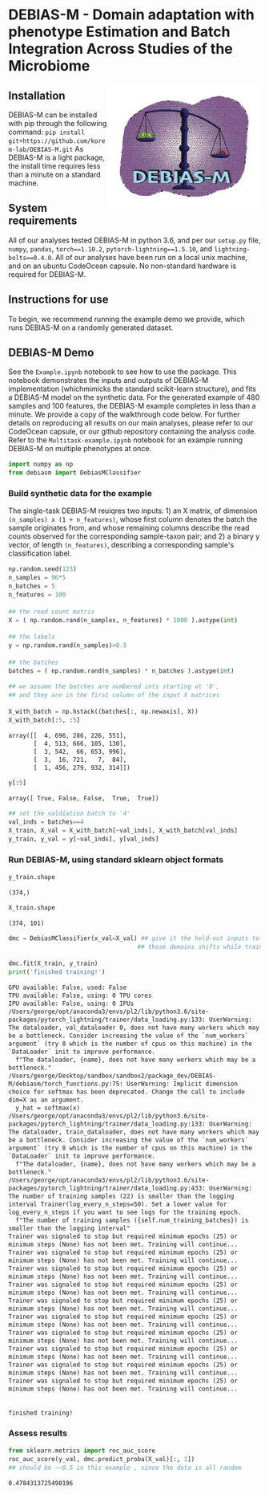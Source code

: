 # DEBIAS-M - Domain adaptation with phenotype Estimation and Batch Integration Across Studies of the Microbiome

<img src='vignettes/DEBIAS-M-logo.png' align="right" height="250" />

## Installation
DEBIAS-M can be installed with pip through the following command:
`pip install git+https://github.com/korem-lab/DEBIAS-M.git`
As DEBIAS-M is a light package, the install time requires less than a minute on a standard machine.


## System requirements
All of our analyses tested DEBIAS-M in python 3.6, and per our `setup.py` file, `numpy`, `pandas`, `torch==1.10.2`, `pytorch-lightning==1.5.10`, and `lightning-bolts==0.4.0`. All of our analyses have been run on a local unix machine, and on an ubuntu CodeOcean capsule. No non-standard hardware is required for DEBIAS-M.

## Instructions for use
To begin, we recommend running the example demo we provide, which runs DEBIAS-M on a randomly generated dataset.

## DEBIAS-M Demo
See the `Example.ipynb` notebook to see how to use the package. This notebook demonstrates the inputs and outputs of DEBIAS-M implementation (whichmimicks the standard scikit-learn structure), and fits a DEBIAS-M model on the synthetic data. For the generated example of 480 samples and 100 features, the DEBIAS-M example completes in less than a minute. We provide a copy of the walkthrough code below. For further details on reproducing all results on our main analyses, please refer to our CodeOcean capsule, or our github repository containing the analysis code. Refer to the `Multitask-example.ipynb` notebook for an example running DEBIAS-M on multiple phenotypes at once.

```python
import numpy as np
from debiasm import DebiasMClassifier
```

### Build synthetic data for the example

The single-task DEBIAS-M reuiqres two inputs: 1) an X matrix, of dimension `(n_samples) x (1 + n_features)`, whose first column denotes the batch the sample originates from, and whose remaining columns describe the read counts observed for the corresponding sample-taxon pair; and 2) a binary y vector, of length `(n_features)`, describing a corresponding sample's classification label.

```python
np.random.seed(123)
n_samples = 96*5
n_batches = 5
n_features = 100

## the read count matrix
X = ( np.random.rand(n_samples, n_features) * 1000 ).astype(int)

## the labels
y = np.random.rand(n_samples)>0.5

## the batches
batches = ( np.random.rand(n_samples) * n_batches ).astype(int)
```


```python
## we assume the batches are numbered ints starting at '0',
## and they are in the first column of the input X matrices

X_with_batch = np.hstack((batches[:, np.newaxis], X))
X_with_batch[:5, :5]
```

    array([[  4, 696, 286, 226, 551],
           [  4, 513, 666, 105, 130],
           [  3, 542,  66, 653, 996],
           [  3,  16, 721,   7,  84],
           [  1, 456, 279, 932, 314]])


```python
y[:5]
```

    array([ True, False, False,  True,  True])


```python
## set the valdiation batch to '4'
val_inds = batches==4
X_train, X_val = X_with_batch[~val_inds], X_with_batch[val_inds]
y_train, y_val = y[~val_inds], y[val_inds]
```

### Run DEBIAS-M, using standard sklearn object formats


```python
y_train.shape
```




    (374,)




```python
X_train.shape
```




    (374, 101)




```python
dmc = DebiasMClassifier(x_val=X_val) ## give it the held-out inputs to account for
                                    ## those domains shifts while training

dmc.fit(X_train, y_train)
print('finished training!')
```
    GPU available: False, used: False
    TPU available: False, using: 0 TPU cores
    IPU available: False, using: 0 IPUs
    /Users/george/opt/anaconda3/envs/pl2/lib/python3.6/site-packages/pytorch_lightning/trainer/data_loading.py:133: UserWarning: The dataloader, val_dataloader 0, does not have many workers which may be a bottleneck. Consider increasing the value of the `num_workers` argument` (try 8 which is the number of cpus on this machine) in the `DataLoader` init to improve performance.
      f"The dataloader, {name}, does not have many workers which may be a bottleneck."
    /Users/george/Desktop/sandbox/sandbox2/package_dev/DEBIAS-M/debiasm/torch_functions.py:75: UserWarning: Implicit dimension choice for softmax has been deprecated. Change the call to include dim=X as an argument.
      y_hat = softmax(x)
    /Users/george/opt/anaconda3/envs/pl2/lib/python3.6/site-packages/pytorch_lightning/trainer/data_loading.py:133: UserWarning: The dataloader, train_dataloader, does not have many workers which may be a bottleneck. Consider increasing the value of the `num_workers` argument` (try 8 which is the number of cpus on this machine) in the `DataLoader` init to improve performance.
      f"The dataloader, {name}, does not have many workers which may be a bottleneck."
    /Users/george/opt/anaconda3/envs/pl2/lib/python3.6/site-packages/pytorch_lightning/trainer/data_loading.py:433: UserWarning: The number of training samples (22) is smaller than the logging interval Trainer(log_every_n_steps=50). Set a lower value for log_every_n_steps if you want to see logs for the training epoch.
      f"The number of training samples ({self.num_training_batches}) is smaller than the logging interval"
    Trainer was signaled to stop but required minimum epochs (25) or minimum steps (None) has not been met. Training will continue...
    Trainer was signaled to stop but required minimum epochs (25) or minimum steps (None) has not been met. Training will continue...
    Trainer was signaled to stop but required minimum epochs (25) or minimum steps (None) has not been met. Training will continue...
    Trainer was signaled to stop but required minimum epochs (25) or minimum steps (None) has not been met. Training will continue...
    Trainer was signaled to stop but required minimum epochs (25) or minimum steps (None) has not been met. Training will continue...
    Trainer was signaled to stop but required minimum epochs (25) or minimum steps (None) has not been met. Training will continue...
    Trainer was signaled to stop but required minimum epochs (25) or minimum steps (None) has not been met. Training will continue...
    Trainer was signaled to stop but required minimum epochs (25) or minimum steps (None) has not been met. Training will continue...
    Trainer was signaled to stop but required minimum epochs (25) or minimum steps (None) has not been met. Training will continue...
    Trainer was signaled to stop but required minimum epochs (25) or minimum steps (None) has not been met. Training will continue...


    finished training!


### Assess results


```python
from sklearn.metrics import roc_auc_score
roc_auc_score(y_val, dmc.predict_proba(X_val)[:, 1]) 
## should be ~~0.5 in this example , since the data is all random
```



    0.4784313725490196







